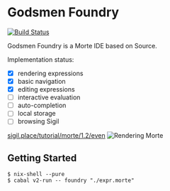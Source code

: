 # Godsmen Foundry

[![Build Status](https://dev.azure.com/int-index/Personal/_apis/build/status/int-index.foundry?branchName=master)](https://dev.azure.com/int-index/Personal/_build/latest?definitionId=1&branchName=master)

Godsmen Foundry is a Morte IDE based on Source.

Implementation status:

* [x] rendering expressions
* [x] basic navigation
* [x] editing expressions
* [ ] interactive evaluation
* [ ] auto-completion
* [ ] local storage
* [ ] browsing Sigil

[sigil.place/tutorial/morte/1.2/even](http://sigil.place/tutorial/morte/1.2/even)
![Rendering Morte](https://pbs.twimg.com/media/CMuX9DxUcAAZSYh.png:large)

## Getting Started

```
$ nix-shell --pure
$ cabal v2-run -- foundry "./expr.morte"
```
